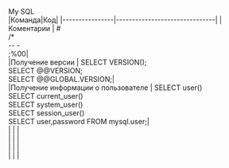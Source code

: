 My SQL    
|Команда|Код|
|----------------|-------------------------------|
|Коментарии  | #<br>/*<br>-- -<br>;%00|   
|Получение версии | SELECT VERSION();<br>SELECT @@VERSION;<br>SELECT @@GLOBAL.VERSION;|   
|Получение информации о пользователе | SELECT user()<br>SELECT current_user()<br>SELECT system_user()<br>SELECT session_user()<br>SELECT user,password FROM mysql.user;|   
| | |   
| | |   
| | |   
| | |   
